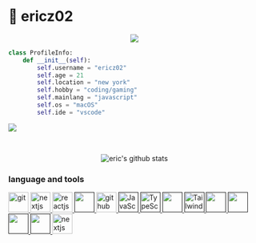 # 🐯 ericz02

<p align="center">
    <img src="https://readme-typing-svg.herokuapp.com?color=%00008B
&center=true&lines=Hi+there!+Welcome+to+my+profile!">
</p>

```py
class ProfileInfo:
    def __init__(self):
        self.username = "ericz02"
        self.age = 21
        self.location = "new york"
        self.hobby = "coding/gaming"
        self.mainlang = "javascript"
        self.os = "macOS"
        self.ide = "vscode"
```
![](https://komarev.com/ghpvc/?username=ericz02)

<br>



<div align="center">

![eric's github stats](https://github-readme-stats.vercel.app/api?username=ericz02&show_icons=true&theme=holi)

</div>


### language and tools
<p align="left">
    <!-- Frontend Icons -->
    <a href="https://git-scm.com/" target="_blank" rel="noreferrer" title="Git"> <img src="https://skillicons.dev/icons?i=git" alt="git" width="40" height="40"> </a>
    <a href="https://nextjs.org/" target="_blank" rel="noreferrer" title="NextJS"> <img src="https://skillicons.dev/icons?i=next" alt="nextjs" width="40" height="40"> </a>
    <a href="https://react.dev/" target="_blank" rel="noreferrer" title="ReactJS"> <img src="https://skillicons.dev/icons?i=react" alt="reactjs" width="40" height="40"> </a>
    <a href="" target="_blank" rel="noreferrer" title=""> <img src="https://skillicons.dev/icons?i=vite" alt="" width="40" height="40"> </a>
    <a href="https://github.com/" target="_blank" rel="noreferrer" title="GitHub"> <img src="https://skillicons.dev/icons?i=github" alt="github" width="40" height="40"> </a>
    <a href="" target="_blank" rel="noreferrer" title="JavaScript"> <img src="https://skillicons.dev/icons?i=js" alt="JavaScript" width="40" height="40"> </a>
    <a href="" target="_blank" rel="noreferrer" title="TypeScript"> <img src="https://skillicons.dev/icons?i=ts" alt="TypeScript" width="40" height="40"> </a>
    <a href="" target="_blank" rel="noreferrer" title=""> <img src="https://skillicons.dev/icons?i=nodejs" alt="" width="40" height="40"> </a>
    <a href="" target="_blank" rel="noreferrer" title="Tailwind"> <img src="https://skillicons.dev/icons?i=tailwind" alt="Tailwind" width="40" height="40"> </a>
    <a href="" target="_blank" rel="noreferrer" title=""> <img src="https://skillicons.dev/icons?i=html" alt="" width="40" height="40"> </a>
    <a href="" target="_blank" rel="noreferrer" title=""> <img src="https://skillicons.dev/icons?i=css" alt="" width="40" height="40"> </a>
    <!-- Backend Icons -->
    <a href="" target="_blank" rel="noreferrer" title=""> <img src="https://skillicons.dev/icons?i=" alt="" width="40" height="40"> </a>
    <a href="" target="_blank" rel="noreferrer" title=""> <img src="https://skillicons.dev/icons?i=" alt="" width="40" height="40"> </a>
    <a href="https://nextjs.org/" target="_blank" rel="noreferrer"> <img src="https://skillicons.dev/icons?i=next" alt="nextjs" width="40" height="40"> </a>
</p>








   <!-- <img align="left" alt="Git" width="30px" style="padding-right:10px;" src="https://cdn.jsdelivr.net/gh/devicons/devicon/icons/git/git-original.svg" /> -->
   <!-- <img align="left" alt="GitHub" width="30px" style="padding-right:10px;" src="https://cdn.jsdelivr.net/gh/devicons/devicon/icons/github/github-original.svg" /> -->
   <!-- <img align="left" alt="JavaScript" width="30px" style="padding-right:10px;" src="https://cdn.jsdelivr.net/gh/devicons/devicon/icons/javascript/javascript-plain.svg" /> -->
   <!-- <img align="left" alt="TypeScript" width="30px" style="padding-right:10px;" src="https://cdn.jsdelivr.net/gh/devicons/devicon/icons/typescript/typescript-plain.svg" /> -->
   <!-- <img align="left" alt="React" width="30px" style="padding-right:10px;" src="https://cdn.jsdelivr.net/gh/devicons/devicon/icons/react/react-original.svg" /> -->
   <!-- <img align="left" alt="TailwindCSS" width="30px" style="padding-right:10px;" src="https://cdn.jsdelivr.net/gh/devicons/devicon/icons/tailwindcss/tailwindcss-plain.svg" />
   <img align="left" alt="HTML" width="30px" style="padding-right:10px;" src="https://cdn.jsdelivr.net/gh/devicons/devicon/icons/html5/html5-plain.svg" />
   <img align="left" alt="CSS" width="30px" style="padding-right:10px;" src="https://cdn.jsdelivr.net/gh/devicons/devicon/icons/css3/css3-plain.svg" />
   <img align="left" alt="NodeJS" width="30px" style="padding-right:10px;" src="https://cdn.jsdelivr.net/gh/devicons/devicon/icons/nodejs/nodejs-original.svg" />
   <img align="left" alt="Python" width="30px" style="padding-right:10px;" src="https://cdn.jsdelivr.net/gh/devicons/devicon/icons/python/python-plain.svg" />
   <img align="left" alt="Java" width="30px" style="padding-right:10px;" src="https://cdn.jsdelivr.net/gh/devicons/devicon/icons/java/java-original.svg"/>
   <img align="left" alt="IntelliJ" width="30px" style="padding-right:10px;" src="https://cdn.jsdelivr.net/gh/devicons/devicon/icons/intellij/intellij-original.svg"/> 
   <img align="left" alt="C++" width="30px" style="padding-right:10px;" src="https://cdn.jsdelivr.net/gh/devicons/devicon/icons/cplusplus/cplusplus-line.svg" />
   <img align="left" alt="MongoDB" width="30px" style="padding-right:10px;" src="https://cdn.jsdelivr.net/gh/devicons/devicon/icons/mongodb/mongodb-original.svg" />
   <img align="left" alt="npm" width="30px" style="padding-right:10px;" src="https://cdn.jsdelivr.net/gh/devicons/devicon/icons/npm/npm-original-wordmark.svg" />
   <img align="left" alt="Eslint" width="30px" style="padding-right:10px;" src="https://cdn.jsdelivr.net/gh/devicons/devicon/icons/eslint/eslint-original.svg" />
   <img align="left" alt="Firebase" width="30px" style="padding-right:10px;" src="https://cdn.jsdelivr.net/gh/devicons/devicon/icons/firebase/firebase-plain-wordmark.svg" />
   <img align="left" alt="Figma" width="30px" style="padding-right:10px;" src="https://cdn.jsdelivr.net/gh/devicons/devicon/icons/figma/figma-original.svg" />
   <img align="left" alt="NextJS" width="30px" style="padding-right:10px;" src="https://cdn.jsdelivr.net/gh/devicons/devicon/icons/nextjs/nextjs-original.svg" />
   <img align="left" alt="SQLite" width="30px" style="padding-right:10px;" src="https://cdn.jsdelivr.net/gh/devicons/devicon/icons/sqlite/sqlite-original.svg" /> -->

</details>


<br></br>


